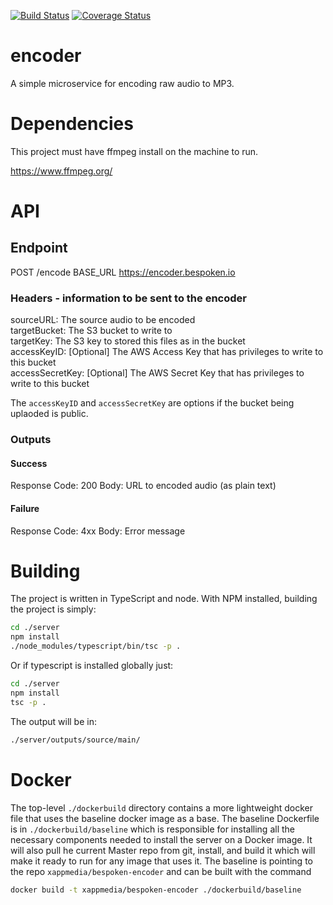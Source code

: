 [![Build Status](https://travis-ci.org/bespoken/encoder.svg?branch=master)](https://travis-ci.org/bespoken/encoder)
[![Coverage Status](https://coveralls.io/repos/github/XappMedia/BespokenEncoder/badge.svg?branch=master)](https://coveralls.io/github/XappMedia/BespokenEncoder?branch=master)

# encoder

A simple microservice for encoding raw audio to MP3.

# Dependencies

This project must have ffmpeg install on the machine to run.

https://www.ffmpeg.org/

# API

## Endpoint

POST /encode
BASE_URL https://encoder.bespoken.io

### Headers - information to be sent to the encoder

sourceURL: The source audio to be encoded  
targetBucket: The S3 bucket to write to  
targetKey: The S3 key to stored this files as in the bucket  
accessKeyID: [Optional] The AWS Access Key that has privileges to write to this bucket  
accessSecretKey: [Optional] The AWS Secret Key that has privileges to write to this bucket  

The `accessKeyID` and `accessSecretKey` are options if the bucket being uplaoded is public. 

### Outputs

#### Success

Response Code: 200
Body:	URL to encoded audio (as plain text)

#### Failure

Response Code: 4xx
Body: Error message

# Building

The project is written in TypeScript and node. With NPM installed, building the project is simply:

``` bash
cd ./server
npm install
./node_modules/typescript/bin/tsc -p .
```

Or if typescript is installed globally just:

``` bash
cd ./server
npm install
tsc -p .
```

The output will be in:

``` bash 
./server/outputs/source/main/
```

# Docker

The top-level `./dockerbuild` directory contains a more lightweight docker file that uses the baseline docker image as a base.  The baseline Dockerfile is in `./dockerbuild/baseline` which is responsible for installing all the necessary components needed to install the server on a Docker image.  It will also pull he current Master repo from git, install, and build it which will make it ready to run for any image that uses it.  The baseline is pointing to the repo `xappmedia/bespoken-encoder` and can be built with the command

``` bash
docker build -t xappmedia/bespoken-encoder ./dockerbuild/baseline
```
